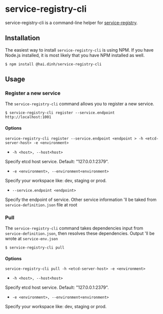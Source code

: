 # **service-registry-cli**

service-registry-cli is a command-line helper for [service-registry](https://www.npmjs.com/package/@hai.dinh/service-registry).

## Installation
The easiest way to install `service-registry-cli` is using NPM. If you have Node.js installed, it is most likely that you have NPM installed as well.

```
$ npm install @hai.dinh/service-registry-cli
```

## Usage

### Register a new service

The `service-registry-cli` command allows you to register a new service.

```
$ service-registry-cli register --service.endpoint http://localhost:1001
```

#### Options

```
service-registry-cli register --service.endpoint <endpoint > -h <etcd-server-host> -e <environment>
```

- ```-h <host>, --host<host>```

Specify etcd host service. Default: "127.0.0.1:2379".

- ```-e <environment>, --environment<environment>```

Specify your workspace like: dev, staging or prod.

- ```--service.endpoint <endpoint>```

Specify the endpoint of service. Other service information 'll be taked from `service-definition.json` file at root

### Pull

The `service-registry-cli` command takes dependencies input from `service-definition.json`, then resolves these dependencies. Output 'll be wrote at `service-env.json`

```
$ service-registry-cli pull
```

#### Options

```
service-registry-cli pull -h <etcd-server-host> -e <environment>
```

- ```-h <host>, --host<host>```

Specify etcd host service. Default: "127.0.0.1:2379".

- ```-e <environment>, --environment<environment>```

Specify your workspace like: dev, staging or prod.

